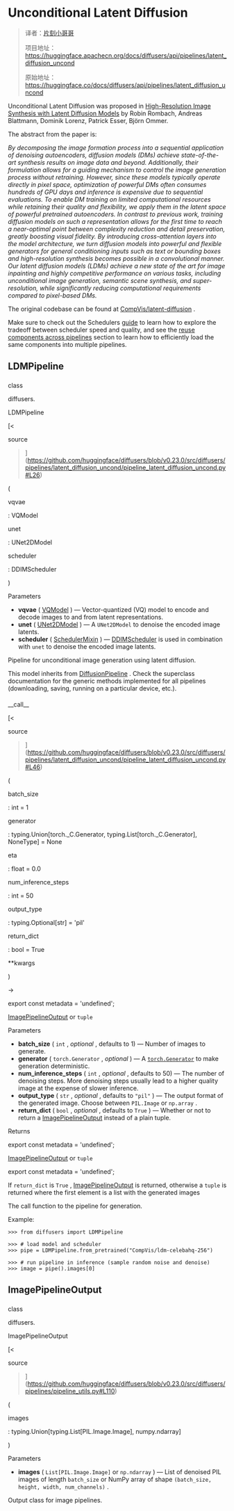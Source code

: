 # Unconditional Latent Diffusion

> 译者：[片刻小哥哥](https://github.com/jiangzhonglian)
>
> 项目地址：<https://huggingface.apachecn.org/docs/diffusers/api/pipelines/latent_diffusion_uncond>
>
> 原始地址：<https://huggingface.co/docs/diffusers/api/pipelines/latent_diffusion_uncond>



 Unconditional Latent Diffusion was proposed in
 [High-Resolution Image Synthesis with Latent Diffusion Models](https://huggingface.co/papers/2112.10752) 
 by Robin Rombach, Andreas Blattmann, Dominik Lorenz, Patrick Esser, Björn Ommer.
 



 The abstract from the paper is:
 



*By decomposing the image formation process into a sequential application of denoising autoencoders, diffusion models (DMs) achieve state-of-the-art synthesis results on image data and beyond. Additionally, their formulation allows for a guiding mechanism to control the image generation process without retraining. However, since these models typically operate directly in pixel space, optimization of powerful DMs often consumes hundreds of GPU days and inference is expensive due to sequential evaluations. To enable DM training on limited computational resources while retaining their quality and flexibility, we apply them in the latent space of powerful pretrained autoencoders. In contrast to previous work, training diffusion models on such a representation allows for the first time to reach a near-optimal point between complexity reduction and detail preservation, greatly boosting visual fidelity. By introducing cross-attention layers into the model architecture, we turn diffusion models into powerful and flexible generators for general conditioning inputs such as text or bounding boxes and high-resolution synthesis becomes possible in a convolutional manner. Our latent diffusion models (LDMs) achieve a new state of the art for image inpainting and highly competitive performance on various tasks, including unconditional image generation, semantic scene synthesis, and super-resolution, while significantly reducing computational requirements compared to pixel-based DMs.* 




 The original codebase can be found at
 [CompVis/latent-diffusion](https://github.com/CompVis/latent-diffusion) 
.
 




 Make sure to check out the Schedulers
 [guide](../../using-diffusers/schedulers) 
 to learn how to explore the tradeoff between scheduler speed and quality, and see the
 [reuse components across pipelines](../../using-diffusers/loading#reuse-components-across-pipelines) 
 section to learn how to efficiently load the same components into multiple pipelines.
 


## LDMPipeline




### 




 class
 

 diffusers.
 

 LDMPipeline




[<
 

 source
 

 >](https://github.com/huggingface/diffusers/blob/v0.23.0/src/diffusers/pipelines/latent_diffusion_uncond/pipeline_latent_diffusion_uncond.py#L26)



 (
 


 vqvae
 
 : VQModel
 




 unet
 
 : UNet2DModel
 




 scheduler
 
 : DDIMScheduler
 



 )
 


 Parameters
 




* **vqvae** 
 (
 [VQModel](/docs/diffusers/v0.23.0/en/api/models/vq#diffusers.VQModel) 
 ) —
Vector-quantized (VQ) model to encode and decode images to and from latent representations.
* **unet** 
 (
 [UNet2DModel](/docs/diffusers/v0.23.0/en/api/models/unet2d#diffusers.UNet2DModel) 
 ) —
A
 `UNet2DModel` 
 to denoise the encoded image latents.
* **scheduler** 
 (
 [SchedulerMixin](/docs/diffusers/v0.23.0/en/api/schedulers/overview#diffusers.SchedulerMixin) 
 ) —
 [DDIMScheduler](/docs/diffusers/v0.23.0/en/api/schedulers/ddim#diffusers.DDIMScheduler) 
 is used in combination with
 `unet` 
 to denoise the encoded image latents.


 Pipeline for unconditional image generation using latent diffusion.
 



 This model inherits from
 [DiffusionPipeline](/docs/diffusers/v0.23.0/en/api/pipelines/overview#diffusers.DiffusionPipeline) 
. Check the superclass documentation for the generic methods
implemented for all pipelines (downloading, saving, running on a particular device, etc.).
 



#### 




 \_\_call\_\_




[<
 

 source
 

 >](https://github.com/huggingface/diffusers/blob/v0.23.0/src/diffusers/pipelines/latent_diffusion_uncond/pipeline_latent_diffusion_uncond.py#L46)



 (
 


 batch\_size
 
 : int = 1
 




 generator
 
 : typing.Union[torch.\_C.Generator, typing.List[torch.\_C.Generator], NoneType] = None
 




 eta
 
 : float = 0.0
 




 num\_inference\_steps
 
 : int = 50
 




 output\_type
 
 : typing.Optional[str] = 'pil'
 




 return\_dict
 
 : bool = True
 




 \*\*kwargs
 




 )
 

 →
 



 export const metadata = 'undefined';
 

[ImagePipelineOutput](/docs/diffusers/v0.23.0/en/api/pipelines/ddim#diffusers.ImagePipelineOutput) 
 or
 `tuple` 


 Parameters
 




* **batch\_size** 
 (
 `int` 
 ,
 *optional* 
 , defaults to 1) —
Number of images to generate.
* **generator** 
 (
 `torch.Generator` 
 ,
 *optional* 
 ) —
A
 [`torch.Generator`](https://pytorch.org/docs/stable/generated/torch.Generator.html)
 to make
generation deterministic.
* **num\_inference\_steps** 
 (
 `int` 
 ,
 *optional* 
 , defaults to 50) —
The number of denoising steps. More denoising steps usually lead to a higher quality image at the
expense of slower inference.
* **output\_type** 
 (
 `str` 
 ,
 *optional* 
 , defaults to
 `"pil"` 
 ) —
The output format of the generated image. Choose between
 `PIL.Image` 
 or
 `np.array` 
.
* **return\_dict** 
 (
 `bool` 
 ,
 *optional* 
 , defaults to
 `True` 
 ) —
Whether or not to return a
 [ImagePipelineOutput](/docs/diffusers/v0.23.0/en/api/pipelines/ddim#diffusers.ImagePipelineOutput) 
 instead of a plain tuple.




 Returns
 




 export const metadata = 'undefined';
 

[ImagePipelineOutput](/docs/diffusers/v0.23.0/en/api/pipelines/ddim#diffusers.ImagePipelineOutput) 
 or
 `tuple` 




 export const metadata = 'undefined';
 




 If
 `return_dict` 
 is
 `True` 
 ,
 [ImagePipelineOutput](/docs/diffusers/v0.23.0/en/api/pipelines/ddim#diffusers.ImagePipelineOutput) 
 is returned, otherwise a
 `tuple` 
 is
returned where the first element is a list with the generated images
 



 The call function to the pipeline for generation.
 


 Example:
 



```
>>> from diffusers import LDMPipeline

>>> # load model and scheduler
>>> pipe = LDMPipeline.from_pretrained("CompVis/ldm-celebahq-256")

>>> # run pipeline in inference (sample random noise and denoise)
>>> image = pipe().images[0]
```


## ImagePipelineOutput




### 




 class
 

 diffusers.
 

 ImagePipelineOutput




[<
 

 source
 

 >](https://github.com/huggingface/diffusers/blob/v0.23.0/src/diffusers/pipelines/pipeline_utils.py#L110)



 (
 


 images
 
 : typing.Union[typing.List[PIL.Image.Image], numpy.ndarray]
 



 )
 


 Parameters
 




* **images** 
 (
 `List[PIL.Image.Image]` 
 or
 `np.ndarray` 
 ) —
List of denoised PIL images of length
 `batch_size` 
 or NumPy array of shape
 `(batch_size, height, width, num_channels)` 
.


 Output class for image pipelines.